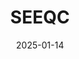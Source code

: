 ---  
layout: startup_page  
title: "SEEQC"  
id: "seeqc.com"  
permalink: "/seeqcseeqc.com01142025/"  
website: "https://seeqc.com/"  
funding_round: "Series A+"  
funding_amount: "$30M"  
investors: "Booz Allen Ventures, NordicNinja, SIP Capital"  
about: "SEEQC is a quantum computing startup focused on developing energy-efficient and scalable quantum computing chips. Their core technology aims to simplify quantum hardware by creating chips that control all core functions, including managing large numbers of qubits with fewer cables. This approach addresses challenges in scalability and compatibility with existing data center infrastructure."  
markets: "Quantum Computing, Electronics, Infrastructure, Manufacturing, Semiconductor"  
hq: "Elmsford, New York, United States"  
founded_year: "2018"  
linkedin: "https://www.linkedin.com/company/seeqc-us"  
twitter: "https://twitter.com/SeeqcUs"  
instagram: ""  
facebook: ""  
crunchbase: "https://www.crunchbase.com/organization/seeqc"  
pitchbook: "https://pitchbook.com/profiles/company/268189-57"  

date_display: "14-Jan-2025"  
date: "2025-01-14"

# SEO Optimization  
meta_title: "SEEQC - Series A+ Funding ($30M)"  
meta_description: "SEEQC, SEEQC is a quantum computing startup focused on developing energy-efficient and scalable quantum computing chips. Their core technology aims to simpli..."  
meta_keywords: "SEEQC, Quantum Computing, Electronics, Infrastructure, Manufacturing, Semiconductor, Series A+ funding"  
canonical_url: "https://startup.projectstartups.com/seeqcseeqc.com01142025/"  
---